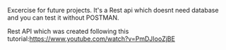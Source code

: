 Excercise for future projects. It's a Rest api which doesnt need database and you can test it without POSTMAN.




Rest API which was created following this tutorial:https://www.youtube.com/watch?v=PmDJIooZjBE
